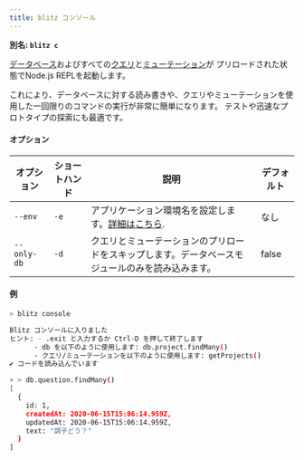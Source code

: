 ```yaml
---
title: blitz コンソール
---
```


**別名: `blitz c`**

[データベース](./database-overview)およびすべての[クエリ](./query-resolvers)と[ミューテーション](./mutation-resolvers)が
プリロードされた状態でNode.js REPLを起動します。

これにより、データベースに対する読み書きや、クエリやミューテーションを使用した一回限りのコマンドの実行が非常に簡単になります。
テストや迅速なプロトタイプの探索にも最適です。

#### オプション

| オプション  | ショートハンド | 説明                                                                                         | デフォルト |
| ----------- | -------------- | -------------------------------------------------------------------------------------------- | --------- |
| `--env`     | `-e`           | アプリケーション環境名を設定します。[詳細はこちら](/docs/custom-environments#custom-environments). | なし      |
| `--only-db` | `-d`           | クエリとミューテーションのプリロードをスキップします。データベースモジュールのみを読み込みます。 | false     |

#### 例

```bash
> blitz console

Blitz コンソールに入りました
ヒント: - .exit と入力するか Ctrl-D を押して終了します
      - db を以下のように使用します: db.project.findMany()
      - クエリ/ミューテーションを以下のように使用します: getProjects()
✔ コードを読み込んでいます

⚡ > db.question.findMany()
[
  {
    id: 1,
    createdAt: 2020-06-15T15:06:14.959Z,
    updatedAt: 2020-06-15T15:06:14.959Z,
    text: "調子どう？"
  }
]
```
